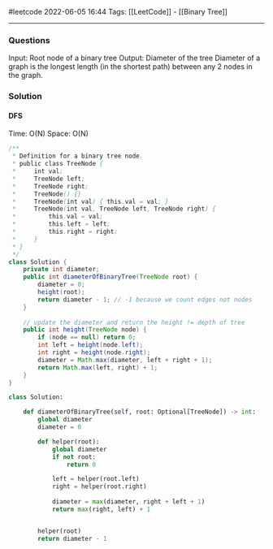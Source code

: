 #leetcode
2022-06-05 16:44
Tags: [[LeetCode]] - [[Binary Tree]]
- - - - - - - - - - - - - - - - - - - - - - - - - - - - -   
### Questions
Input: Root node of a binary tree
Output: Diameter of the tree
Diameter of a graph is the longest length (in the shortest path) between any 2 nodes in the graph.

### Solution
#### DFS

Time: O(N)
Space: O(N)

```Java
/**
 * Definition for a binary tree node.
 * public class TreeNode {
 *     int val;
 *     TreeNode left;
 *     TreeNode right;
 *     TreeNode() {}
 *     TreeNode(int val) { this.val = val; }
 *     TreeNode(int val, TreeNode left, TreeNode right) {
 *         this.val = val;
 *         this.left = left;
 *         this.right = right;
 *     }
 * }
 */
class Solution {
    private int diameter;
    public int diameterOfBinaryTree(TreeNode root) {
        diameter = 0;
        height(root);
        return diameter - 1; // -1 because we count edges not nodes
    }
    
	// update the diameter and return the height != depth of tree
    public int height(TreeNode node) {
        if (node == null) return 0;
        int left = height(node.left);
        int right = height(node.right);
        diameter = Math.max(diameter, left + right + 1);
        return Math.max(left, right) + 1;
    }
}
```

```python
class Solution:

    def diameterOfBinaryTree(self, root: Optional[TreeNode]) -> int:
        global diameter
        diameter = 0

        def helper(root):
            global diameter
            if not root:
                return 0

            left = helper(root.left)
            right = helper(root.right)
            
            diameter = max(diameter, right + left + 1)
            return max(right, left) + 1


        helper(root)
        return diameter - 1
```